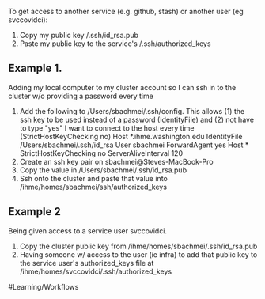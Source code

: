To get access to another service (e.g. github, stash) or another user (eg svccovidci):
1. Copy my public key /.ssh/id_rsa.pub
2. Paste my public key to the service's /.ssh/authorized_keys

## Example 1.
Adding my local computer to my cluster account so I can ssh in to the cluster w/o providing a password every time
1. Add the following to /Users/sbachmei/.ssh/config. This allows (1) the ssh key to be used instead of a password (IdentityFile) and (2) not have to type "yes" I want to connect to the host every time (StrictHostKeyChecking no)
    Host *.ihme.washington.edu
        IdentityFile /Users/sbachmei/.ssh/id_rsa
        User sbachmei
        ForwardAgent yes
    Host *
        StrictHostKeyChecking no
        ServerAliveInterval 120
2. Create an ssh key pair on sbachmei@Steves-MacBook-Pro
3. Copy the value in /Users/sbachmei/.ssh/id_rsa.pub
4. Ssh onto the cluster and paste that value into /ihme/homes/sbachmei/ssh/authorized_keys

## Example 2
Being given access to a service user svccovidci.
1. Copy the cluster public key from /ihme/homes/sbachmei/.ssh/id_rsa.pub
2. Having someone w/ access to the user (ie infra) to add that public key to the service user's authorized_keys file at /ihme/homes/svccovidci/.ssh/authorized_keys

#Learning/Workflows 